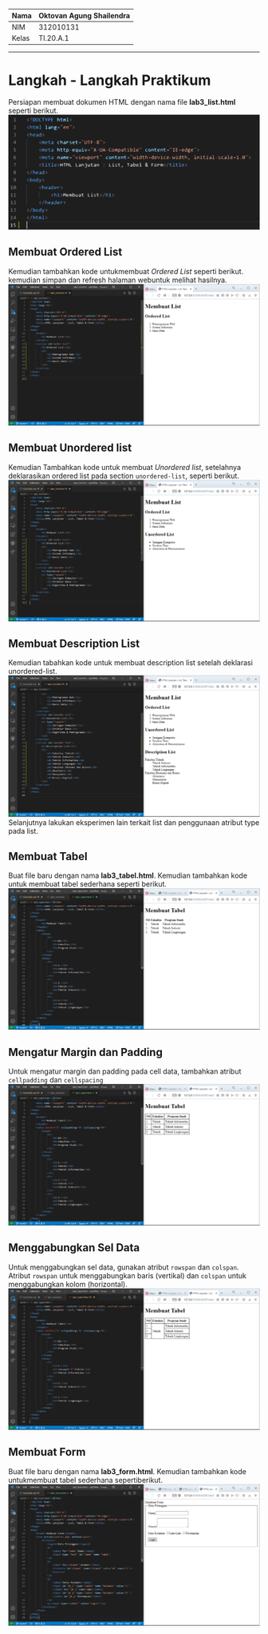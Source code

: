 | Nama  | Oktovan Agung Shailendra|
|-------|-------------------------|
|NIM    |312010131                |
| Kelas | TI.20.A.1               |

---

# Langkah - Langkah Praktikum

Persiapan membuat dokumen HTML dengan nama file **lab3_list.html** seperti berikut.
![img](img/img1.png)

## Membuat Ordered List
Kemudian tambahkan kode untukmembuat *Ordered List* seperti berikut. kemudian simpan dan refresh halaman webuntuk melihat hasilnya.
![img](img/img2.png)

## Membuat Unordered list
Kemudian Tambahkan kode untuk membuat *Unordered list*, setelahnya deklarasikan ordered list pada section `unordered-list`, seperti berikut.
![img](img/img3.png)

## Membuat Description List
Kemudian tabahkan kode untuk membuat description list setelah deklarasi unordered-list.
![img](img/img4.png)
Selanjutnya lakukan eksperimen lain terkait list dan penggunaan atribut type pada list.

## Membuat Tabel
Buat file baru dengan nama **lab3_tabel.html**. Kemudian tambahkan kode untuk membuat tabel sederhana seperti berikut.
![img](img/img5.png)

## Mengatur Margin dan Padding
Untuk mengatur margin dan padding pada cell data, tambahkan atribut `cellpadding` dan `cellspacing`
![img](img/img6.png)

## Menggabungkan Sel Data
Untuk menggabungkan sel data, gunakan atribut `rowspan` dan `colspan`. Atribut `rowspan` untuk menggabungkan baris (vertikal) dan `colspan` untuk menggabungkan kolom (horizontal).
![img](img/img7.png)

## Membuat Form
Buat file baru dengan nama **lab3_form.html**. Kemudian tambahkan kode untukmembuat tabel sederhana sepertiberikut.
![img](img/img8.png)
